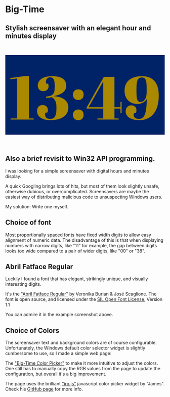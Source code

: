# Big-Time

## Stylish screensaver with an elegant hour and minutes display

<br>

![screenshot](screenshot.png)

<br>

## Also a brief revisit to Win32 API programming.

I was looking for a simple screensaver with digital hours and minutes display.

A quick Googling brings lots of hits, but most of them look slightly unsafe, otherwise dubious, or overcomplicated. Screensavers are maybe the easiest way of distributing malicious code to unsuspecting Windows users.

My solution: Write one myself.

## Choice of font

Most proportionally spaced fonts have fixed width digits to allow easy alignment of numeric data. The disadvantage of this is that when displaying numbers with narrow digits, like "11" for example, the gap between digits looks too wide compared to a pair of wider digits, like "00" or "38".


## Abril Fatface Regular 

Luckily I found a font that has elegant, strikingly unique, and visually interesting digits.

It's the ["Abril Fatface Regular"](https://www.type-together.com/abril-font) by Veronika Burian & José Scaglione.
The font is open source, and licensed under the [SIL Open Font License](https://martti.ylioja.com/fonts/AbrilFatface-Regular-License.txt), Version 1.1

You can admire it in the example screenshot above.

## Choice of Colors

The screensaver text and background colors are of course configurable.
Unfortunately, the Windows default color selector widget is slightly cumbersome to use, so I made a simple web page:

The ["Big-Time Color Picker"](https://martti.ylioja.com/big-time-colors.html) to make it more intuitive to adjust the colors. One still has to manually copy the RGB values from the page to update the configuration, but overall it's a big improvement.

The page uses the brilliant ["iro.js"](https://iro.js.org/) javascript color picker widget by "James". Check his [GitHub page](https://github.com/jaames/iro.js) for more info.
